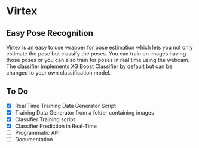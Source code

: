 # Virtex
## Easy Pose Recognition

Virtex is an easy to use wrapper for pose estimation which lets you not only estimate the pose but classify the poses.
You can train on images having those poses or you can also train for poses in real time using the webcam. The classifier
implements XG Boost Classifier by default but can be changed to your own classification model.

## To Do
- [x] Real Time Training Data Generator Script
- [x] Training Data Generator from a folder containing images
- [x] Classifier Training script
- [x] Classifier Prediction in Real-Time
- [ ] Programmatic API
- [ ] Documentation
